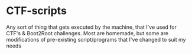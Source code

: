 # CTF-scripts

Any sort of thing that gets executed by the machine, that I've used for CTF's & Boot2Root challenges. Most are homemade, but some are modifications of pre-existing script/programs that I've changed to suit my needs

